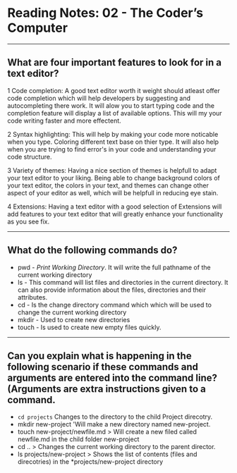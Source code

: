 # Reading Notes: 02 - The Coder’s Computer

---

## What are four important features to look for in a text editor?

1 Code completion: A good text editor worth it weight should atleast offer code completion which will help developers by suggesting and autocompleting there work. It will alow you to start typing code and the completion feature will display a list of available options.  This will my your code writing faster and more effectent.

2 Syntax highlighting: This will help by making your code more noticable when you type. Coloring different text base on thier type.  It will also help when you are trying to find error's in your code and understanding your code structure. 

3 Variety of themes: Having a nice section of themes is helpfull to adapt your text editor to your liking.  Being able to change background colors of your text editor, the colors in your text, and themes can change other aspect of your editor as well, which will be helpfull in reducing eye stain.

4 Extensions: Having a text editor with a good selection of Extensions will add features to your text editor that will greatly enhance your functionality as you see fix. 

---  

## What do the following commands do?
* pwd - *Print Working Directory*.  It will write the full pathname of the current working directory 
* ls - This command will list files and directories in the current directory. It can also provide information about the files, directories and their attributes.
* cd - Is the change directory command which which will be used to change the current working directory
* mkdir - Used to create new directories
* touch - Is used to create new empty files quickly.

---  

## Can you explain what is happening in the following scenario if these commands and arguments are entered into the command line? (Arguments are extra instructions given to a command.
* `cd projects` Changes to the directory to the child Project direcotry. 
* mkdir new-project  'Will make a new directory named new-project.
* touch new-project/newfile.md  > Will create a new filed called newfile.md in the child folder new-project
* cd .. > Changes the current working directory to the parent director. 
* ls projects/new-project > Shows the list of contents (files and direcotries) in the *projects/new-project directory



